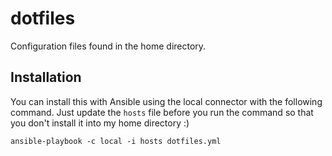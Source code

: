 # dotfiles

Configuration files found in the home directory.

## Installation
You can install this with Ansible using the local connector with the following command. Just update the `hosts` file before you run the command so that you don't install it into my home directory :)


```
ansible-playbook -c local -i hosts dotfiles.yml
```